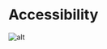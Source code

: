 # Accessibility

![alt](https://s3.amazonaws.com/alu-intranet.hbtn.io/uploads/medias/2019/12/66ba13a2581c5457361a.png?X-Amz-Algorithm=AWS4-HMAC-SHA256&X-Amz-Credential=AKIARDDGGGOUZTW2RLVB%2F20240209%2Fus-east-1%2Fs3%2Faws4_request&X-Amz-Date=20240209T163307Z&X-Amz-Expires=86400&X-Amz-SignedHeaders=host&X-Amz-Signature=d03b1efe7d155b392185a28048e5de001a2ae1dac796ec15b5e676c040afb9e4)
